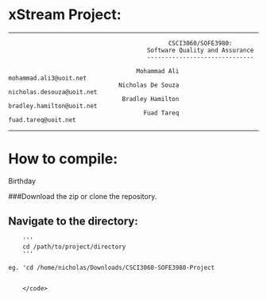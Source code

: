 xStream Project: 
===============
---

                                                 CSCI3060/SOFE3980: 
                                           Software Quality and Assurance
                                           ------------------------------
         
                                        Mohammad Ali    mohammad.ali3@uoit.net
                                   Nicholas De Souza    nicholas.desouza@uoit.net
                                    Bradley Hamilton    bradley.hamilton@uoit.net
                                          Fuad Tareq    fuad.tareq@uoit.net


---

How to compile:
===============

<span class="hi">Birthday</span>

###Download the zip or clone the repository.


##  Navigate to the directory:
        '''
        cd /path/to/project/directory
        '''

    eg. 'cd /home/nicholas/Downloads/CSCI3060-SOFE3980-Project


        </code>
</pre>
